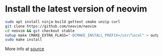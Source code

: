 # Install the latest version of neovim

```bash
sudo apt install ninja-build gettext cmake unzip curl
git clone https://github.com/neovim/neovim
cd neovim && git checkout stable
nohup make CMAKE_EXTRA_FLAGS="-DCMAKE_INSTALL_PREFIX=/usr/local" > output.log 2>&1 &
sudo make install
```

More info at [source](https://github.com/neovim/neovim/blob/master/BUILD.md)
